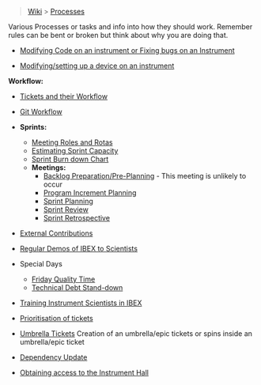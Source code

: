 > [Wiki](Home) > [Processes](Processes)

Various Processes or tasks and info into how they should work. Remember rules can be bent or broken but think about why you are doing that.

- [Modifying Code on an instrument or Fixing bugs on an Instrument](Modifying-Code-on-an-instrument)

- [Modifying/setting up a device on an instrument](Modifying-Device-on-an-Instrument)

**Workflow:**
- [Tickets and their Workflow](Tickets-and-their-Workflow)
- [Git Workflow](https://github.com/ISISComputingGroup/ibex_developers_manual/wiki/Git-workflow)
-  **Sprints:**
    - [Meeting Roles and Rotas](Meeting-Roles-and-Rotas)
    - [Estimating Sprint Capacity](Estimating-Sprint-Capacity)
    - [Sprint Burn down Chart](Sprint-Burn-down-Chart)
    - **Meetings:**
        - [Backlog Preparation/Pre-Planning](Backlog-Preparation) - This meeting is unlikely to occur
        - [Program Increment Planning](Program-Increment-Planning)
        - [Sprint Planning](Sprint-Planning)
        - [Sprint Review](Sprint-Review)
        - [Sprint Retrospective](Sprint-Retrospective)

- [External Contributions](External-Contributions)

- [Regular Demos of IBEX to Scientists](Regular-Demos-of-IBEX-to-Scientists) 

- Special Days
    - [Friday Quality Time](Friday-Quality-Time) 
    - [Technical Debt Stand-down](Technical-Debt-Stand-down)

- [Training Instrument Scientists in IBEX](Training-Instrument-Scientists-in-IBEX)

- [Prioritisation of tickets](Prioritisation-of-Tickets)

- [Umbrella Tickets](Umbrella-Tickets) Creation of an umbrella/epic tickets or spins inside an umbrella/epic ticket

- [Dependency Update](Dependency-updates)

- [Obtaining access to the Instrument Hall](Obtaining-access-to-the-Instrument-Hall)
